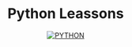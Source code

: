 <h1 align="center">Python Leassons</h1>

<div align="center">

[![PYTHON](https://img.shields.io/badge/Python-3776AB?style=for-the-badge&logo=python&logoColor=white)](https://www.python.org/)
